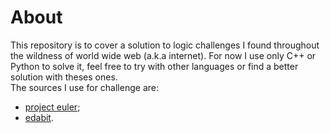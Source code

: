 # About

This repository is to cover a solution to logic challenges I found throughout the wildness of world wide web (a.k.a internet). For now I use only C++ or Python to solve it, feel free to try with other languages or find a better solution with theses ones.  
The sources I use for challenge are:

- [project euler](https://projecteuler.net/archives);
- [edabit](https://edabit.com/challenges).
